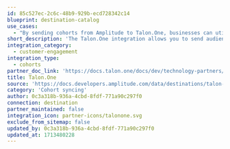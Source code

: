 ```yaml
---
id: 85c527ec-2c6c-48b9-929b-ecd728342c14
blueprint: destination-catalog
use_cases:
  - "By sending cohorts from Amplitude to Talon.One, businesses can utilize the detailed insights provided by Amplitude to segment their user base based on various parameters such as user behavior, preferences, purchase history, and more. Talon.One's platform allows businesses to create highly personalized campaigns with dynamic coupon codes, discounts, and loyalty rewards tailored to each specific cohort."
short_description: 'The Talon.One integration allows you to send audiences from Amplitude to Talon.One to create more personalized marketing campaigns.'
integration_category:
  - customer-engagement
integration_type:
  - cohorts
partner_doc_link: 'https://docs.talon.one/docs/dev/technology-partners/amplitude'
title: Talon.One
source: 'https://docs.developers.amplitude.com/data/destinations/talon-one'
category: 'Cohort syncing'
author: 0c3a318b-936a-4cbd-8fdf-771a90c297f0
connection: destination
partner_maintained: false
integration_icon: partner-icons/talonone.svg
exclude_from_sitemap: false
updated_by: 0c3a318b-936a-4cbd-8fdf-771a90c297f0
updated_at: 1713480228
---
```

